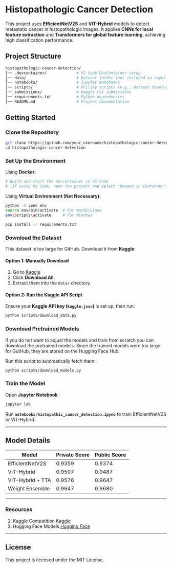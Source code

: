 # Histopathologic Cancer Detection

This project uses **EfficientNetV2S** and **ViT-Hybrid** models to detect metastatic cancer in histopathologic images. It applies **CNNs for local feature extraction** and **Transformers for global feature learning**, achieving high classification performance.

## Project Structure
```bash
histopathologic-cancer-detection/
│── .devcontainer/             # VS Code DevContainer setup
│── data/                      # Dataset folder (not included in repo)
│── notebooks/                 # Jupyter Notebooks
│── scripts/                   # Utility scripts (e.g., dataset download, model fetch)
│── submissions/               # Kaggle CSV submissions
│── requirements.txt           # Python dependencies
│── README.md                  # Project documentation 
```

## Getting Started

### Clone the Repository
```sh
git clone https://github.com/your_username/histopathologic-cancer-detection.git
cd histopathologic-cancer-detection
```

### Set Up the Environment

Using **Docker**:
```sh
# Build and start the devcontainer in VS Code
# (If using VS Code, open the project and select "Reopen in Container")
```

Using **Virtual Environment (Not Necessary)**:
```sh
python -m venv env
source env/bin/activate  # For macOS/Linux
env\Scripts\activate     # For Windows

pip install -r requirements.txt
```

### Download the Dataset
This dataset is too large for GitHub. Download it from **Kaggle**:

#### Option 1: Manually Download
1. Go to [Kaggle](https://www.kaggle.com/competitions/histopathologic-cancer-detection/data)
2. Click **Download All**.
3. Extract them into the `data/` directory.

#### Option 2: Run the Kaggle API Script
Ensure your **Kaggle API key (`kaggle.json`)** is set up, then run:
```sh
python scripts/download_data.py
```

### Download Pretrained Models
If you do not want to adjust the models and train from scratch you can download the pretrained models. Since the trained models were too large for GutHub, they are stored on the Hugging Face Hub.  

Run this script to automatically fetch them:
```sh
python scripts/download_models.py
```

### Train the Model 
Open **Jupyter Notebook**:
```sh
jupyter lab
```
Run **`notebooks/histopathic_cancer_detection.ipynb`** to train EfficientNetV2S or ViT-Hybrid.

---

## Model Details
| Model              | Private Score | Public Score |
|-------------------|--------------|-------------|
| EfficientNetV2S  | 0.9359        | 0.9374      |
| ViT-Hybrid       | 0.9507        | 0.9487      |
| ViT-Hybrid + TTA | 0.9576        | 0.9647      |
| Weight Ensemble  | 0.9647        | 0.9680      |

---
### Resources
1. Kaggle Competition [Kaggle](https://www.kaggle.com/competitions/histopathologic-cancer-detection/)
2. Hugging Face Models [Hugging Face](https://huggingface.co/MooseML/EfficientNet-Cancer-Detection)
---
## License
This project is licensed under the MIT License.
